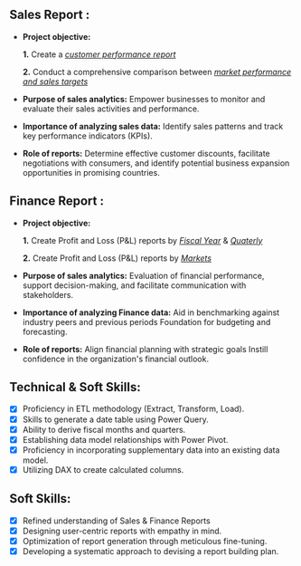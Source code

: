 ## Sales Report :


- **Project objective:** 

    **1.** Create a _[customer performance report](https://github.com/rishav768/AtliQ-Hardware-Sales-and-Finance-Report/blob/main/Customer%20Net%20Sales%20Performance%20Report.pdf)_ 

    **2.** Conduct a comprehensive comparison between _[market performance and sales targets](https://github.com/rishav768/AtliQ-Hardware-Sales-and-Finance-Report/blob/main/Market%20Performance%20VS%20Target.pdf)_

- **Purpose of sales analytics:** Empower businesses to monitor and evaluate their sales activities and performance.

- **Importance of analyzing sales data:** Identify sales patterns and track key performance indicators (KPIs).

- **Role of reports:** Determine effective customer discounts, facilitate negotiations with consumers, and identify potential business expansion opportunities in promising countries.


## Finance Report :

- **Project objective:** 

    **1.** Create Profit and Loss (P&L) reports by _[Fiscal Year](https://github.com/rishav768/AtliQ-Hardware-Sales-and-Finance-Report/blob/main/P%26L%20By%20Fiscal%20Year.pdf)_ & _[Quaterly](https://github.com/rishav768/AtliQ-Hardware-Sales-and-Finance-Report/blob/main/P%26L%20By%20Fiscal%20Year%20(Quarterly).pdf)_ 

   **2.** Create Profit and Loss (P&L) reports by _[Markets](https://github.com/rishav768/AtliQ-Hardware-Sales-and-Finance-Report/blob/main/P%26L%20For%20Markets.pdf)_

- **Purpose of sales analytics:** Evaluation of financial performance, support decision-making, and facilitate communication with stakeholders.

- **Importance of analyzing Finance data:** Aid in benchmarking against industry peers and previous periods Foundation for budgeting and forecasting.

- **Role of reports:** Align financial planning with strategic goals Instill confidence in the organization's financial outlook.


## Technical & Soft Skills:
- [x]	Proficiency in ETL methodology (Extract, Transform, Load).
- [x]	Skills to generate a date table using Power Query.
- [x]	Ability to derive fiscal months and quarters.
- [x]	Establishing data model relationships with Power Pivot.
- [x]	Proficiency in incorporating supplementary data into an existing data model.
- [x]	Utilizing DAX to create calculated columns.

## Soft Skills:
- [x]	Refined understanding of Sales & Finance Reports
- [x]	Designing user-centric reports with empathy in mind.
- [x]	Optimization of report generation through meticulous fine-tuning.
- [x]	Developing a systematic approach to devising a report building plan.
